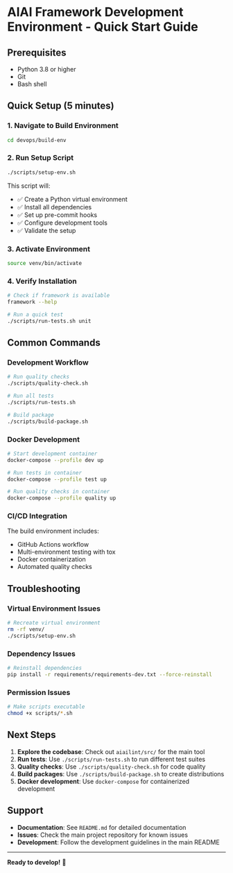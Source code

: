 # AIAI Framework Development Environment - Quick Start Guide

## Prerequisites

- Python 3.8 or higher
- Git
- Bash shell

## Quick Setup (5 minutes)

### 1. Navigate to Build Environment

```bash
cd devops/build-env
```

### 2. Run Setup Script

```bash
./scripts/setup-env.sh
```

This script will:
- ✅ Create a Python virtual environment
- ✅ Install all dependencies
- ✅ Set up pre-commit hooks
- ✅ Configure development tools
- ✅ Validate the setup

### 3. Activate Environment

```bash
source venv/bin/activate
```

### 4. Verify Installation

```bash
# Check if framework is available
framework --help

# Run a quick test
./scripts/run-tests.sh unit
```

## Common Commands

### Development Workflow

```bash
# Run quality checks
./scripts/quality-check.sh

# Run all tests
./scripts/run-tests.sh

# Build package
./scripts/build-package.sh
```

### Docker Development

```bash
# Start development container
docker-compose --profile dev up

# Run tests in container
docker-compose --profile test up

# Run quality checks in container
docker-compose --profile quality up
```

### CI/CD Integration

The build environment includes:
- GitHub Actions workflow
- Multi-environment testing with tox
- Docker containerization
- Automated quality checks

## Troubleshooting

### Virtual Environment Issues

```bash
# Recreate virtual environment
rm -rf venv/
./scripts/setup-env.sh
```

### Dependency Issues

```bash
# Reinstall dependencies
pip install -r requirements/requirements-dev.txt --force-reinstall
```

### Permission Issues

```bash
# Make scripts executable
chmod +x scripts/*.sh
```

## Next Steps

1. **Explore the codebase**: Check out `aiailint/src/` for the main tool
2. **Run tests**: Use `./scripts/run-tests.sh` to run different test suites
3. **Quality checks**: Use `./scripts/quality-check.sh` for code quality
4. **Build packages**: Use `./scripts/build-package.sh` to create distributions
5. **Docker development**: Use `docker-compose` for containerized development

## Support

- **Documentation**: See `README.md` for detailed documentation
- **Issues**: Check the main project repository for known issues
- **Development**: Follow the development guidelines in the main README

---

**Ready to develop!** 🚀

